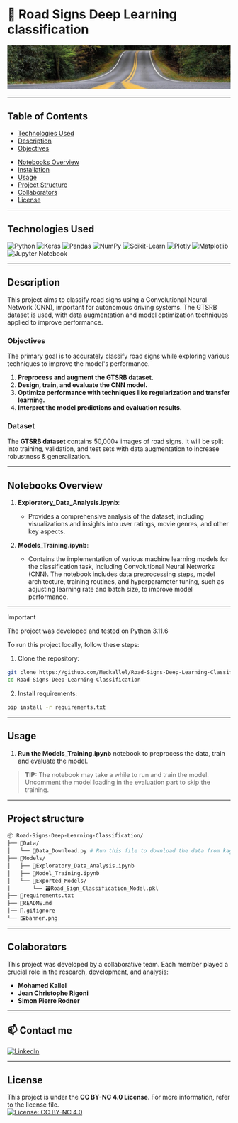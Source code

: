 # 🚏 Road Signs Deep Learning classification 

![banner.jpg](banner.jpg)

---

## Table of Contents

-   [Technologies Used](#technologies-used)
-   [Description](#description)
-   [Objectives](#objectives)
<!-- -   [Presentation](#presentation) -->
-   [Notebooks Overview](#notebooks-overview)
-   [Installation](#installation)
-   [Usage](#usage)
-   [Project Structure](#project-structure)
-   [Collaborators](#collaborators)
-   [License](#license)

---

## Technologies Used

![Python](https://img.shields.io/badge/python-3670A0?style=for-the-badge&logo=python&logoColor=ffdd54) ![Keras](https://img.shields.io/badge/Keras-%23D00000.svg?style=for-the-badge&logo=Keras&logoColor=white) ![Pandas](https://img.shields.io/badge/pandas-%23150458.svg?style=for-the-badge&logo=pandas&logoColor=white) ![NumPy](https://img.shields.io/badge/numpy-%23013243.svg?style=for-the-badge&logo=numpy&logoColor=white) ![Scikit-Learn](https://img.shields.io/badge/scikit--learn-%23F7931E.svg?style=for-the-badge&logo=scikit-learn&logoColor=white) ![Plotly](https://img.shields.io/badge/Plotly-%233F4F75.svg?style=for-the-badge&logo=plotly&logoColor=white) ![Matplotlib](https://img.shields.io/badge/Matplotlib-%23ffffff.svg?style=for-the-badge&logo=Matplotlib&logoColor=black) ![Jupyter Notebook](https://img.shields.io/badge/jupyter-%23FA0F00.svg?style=for-the-badge&logo=jupyter&logoColor=white)

---

## Description
This project aims to classify road signs using a Convolutional Neural Network (CNN), important for autonomous driving systems. The GTSRB dataset is used, with data augmentation and model optimization techniques applied to improve performance.

### Objectives
The primary goal is to accurately classify road signs while exploring various techniques to improve the model's performance.

1. **Preprocess and augment the GTSRB dataset.**
2. **Design, train, and evaluate the CNN model.**
3. **Optimize performance with techniques like regularization and transfer learning.**
4. **Interpret the model predictions and evaluation results.**

### Dataset

The **GTSRB dataset** contains 50,000+ images of road signs. It will be split into training, validation, and test sets with data augmentation to increase robustness & generalization.

---
<!-- 
## Presentation

A **presentation** is available as a **PDF** file in the repo ```Movie_Recommendation_System_Presentation.pdf``` & also as a **Canva/Powerpoint** presentation through the following link: [Presentation Link](https://www.canva.com/design/DAGPvK0-A2g/1DJtvrzpoxdP5VG_GcgkhA/view?utm_content=DAGPvK0-A2g&utm_campaign=designshare&utm_medium=link&utm_source=editor).

--- -->

## Notebooks Overview

1. **Exploratory_Data_Analysis.ipynb**:
   - Provides a comprehensive analysis of the dataset, including visualizations and insights into user ratings, movie genres, and other key aspects.

2. **Models_Training.ipynb**:
   - Contains the implementation of various machine learning models for the classification task, including Convolutional Neural Networks (CNN). The notebook includes data preprocessing steps, model architecture, training routines, and hyperparameter tuning, such as adjusting learning rate and batch size, to improve model performance.

---


> [!IMPORTANT]
> The project was developed and tested on Python 3.11.6

To run this project locally, follow these steps:

1. Clone the repository:
```sh
git clone https://github.com/Medkallel/Road-Signs-Deep-Learning-Classification
cd Road-Signs-Deep-Learning-Classification
```
2. Install requirements:
```sh
pip install -r requirements.txt
```
---

## Usage 

1. **Run the Models_Training.ipynb** notebook to preprocess the data, train and evaluate the model.

> **TIP:** The notebook may take a while to run and train the model. Uncomment the model loading in the evaluation part to skip the training.
---
## Project structure
```sh
📦 Road-Signs-Deep-Learning-Classification/
├── 📁Data/
│   └── 🐍Data_Download.py # Run this file to download the data from kaggle
├── 📁Models/
│   ├── 📓Exploratory_Data_Analysis.ipynb
│   ├── 📓Model_Training.ipynb
│   └── 📁Exported_Models/
│       └── 🗃️Road_Sign_Classification_Model.pkl
├── 📄requirements.txt
├── 📄README.md
│── 📄.gitignore
└── 🖼️banner.png
```
---


## Colaborators

This project was developed by a collaborative team. Each member played a crucial role in the research, development, and analysis:

- **Mohamed Kallel**
- **Jean Christophe Rigoni**
- **Simon Pierre Rodner**
---

## 📫 Contact me
<p>
<a href="https://www.linkedin.com/in/mohamed-kallel/">
<img alt="LinkedIn" src="https://img.shields.io/badge/linkedin-%230077B5.svg?style=for-the-badge&logo=linkedin&logoColor=white"/>
</a> 
<br>
</p>

---


## License
This project is under the **CC BY-NC 4.0 License**. For more information, refer to the license file. <br/>
[![License: CC BY-NC 4.0](https://img.shields.io/badge/License-CC%20BY--NC%204.0-lightgrey.svg)](https://creativecommons.org/licenses/by-nc/4.0/)
